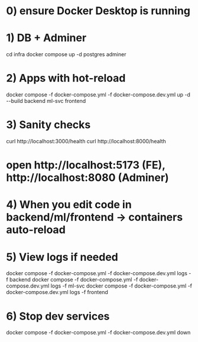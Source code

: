# 0) ensure Docker Desktop is running

# 1) DB + Adminer
cd infra
docker compose up -d postgres adminer

# 2) Apps with hot-reload
docker compose -f docker-compose.yml -f docker-compose.dev.yml up -d --build backend ml-svc frontend

# 3) Sanity checks
curl http://localhost:3000/health
curl http://localhost:8000/health
# open http://localhost:5173 (FE), http://localhost:8080 (Adminer)

# 4) When you edit code in backend/ml/frontend → containers auto-reload

# 5) View logs if needed
docker compose -f docker-compose.yml -f docker-compose.dev.yml logs -f backend
docker compose -f docker-compose.yml -f docker-compose.dev.yml logs -f ml-svc
docker compose -f docker-compose.yml -f docker-compose.dev.yml logs -f frontend

# 6) Stop dev services
docker compose -f docker-compose.yml -f docker-compose.dev.yml down